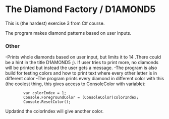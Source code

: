 # The Diamond Factory / D1AMOND5

This is (the hardest) exercise 3 from C# course.


The program makes diamond patterns based on user inputs.



### Other

-Prints whole diamonds based on user input, but limits it to 14 .There could be a hint in the title D1AMOND5 ;).
If user tries to print more, no diamonds will be printed but instead the user gets a message.
-The program is also build for testing colors and how to print text where every other letter is in different color
-The program prints every diamond in different color with this (the coolest thing, this gives access to ConsoleColor with variable):

            var colorIndex = 1;
            Console.ForegroundColor = (ConsoleColor)colorIndex;
            Console.ResetColor();

Updatind the colorIndex will give another color. 